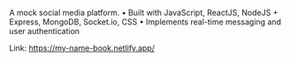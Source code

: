 A mock social media platform.
•	Built with JavaScript, ReactJS, NodeJS + Express, MongoDB, Socket.io, CSS
•	Implements real-time messaging and user authentication

Link: https://my-name-book.netlify.app/
